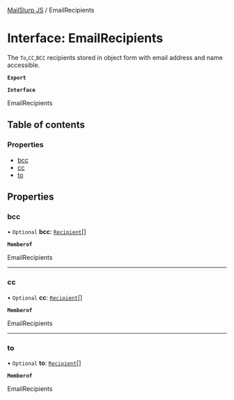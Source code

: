 [MailSlurp JS](../README.md) / EmailRecipients

# Interface: EmailRecipients

The `To`,`CC`,`BCC` recipients stored in object form with email address and name accessible.

**`Export`**

**`Interface`**

EmailRecipients

## Table of contents

### Properties

- [bcc](EmailRecipients.md#bcc)
- [cc](EmailRecipients.md#cc)
- [to](EmailRecipients.md#to)

## Properties

### bcc

• `Optional` **bcc**: [`Recipient`](Recipient.md)[]

**`Memberof`**

EmailRecipients

___

### cc

• `Optional` **cc**: [`Recipient`](Recipient.md)[]

**`Memberof`**

EmailRecipients

___

### to

• `Optional` **to**: [`Recipient`](Recipient.md)[]

**`Memberof`**

EmailRecipients
